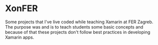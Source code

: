 # XonFER
Some projects that I've live coded while teaching Xamarin at FER Zagreb. The purpose was and is to teach students some basic concepts and because of that these projects don't follow best practices in developing Xamarin apps.
